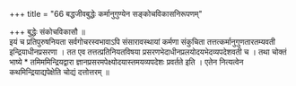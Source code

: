 +++
title = "66 बद्धजीवबुद्धेः कर्मानुगुण्येन सङ्कोचविकासनिरूपणम्"

+++
बुद्धेः संकोचविकासौ ॥  
इयं च प्रतिपुरुषनियता सर्वगोचरस्वभावाऽपि संसारावस्थायां कर्मणा संकुचिता तत्तत्कर्मानुगुणतारतम्यवती इन्द्रियाधीनप्रसरणा । तत एव तत्तत्प्रतिनियतविषया प्रसरणभेदाधीनप्रलयोदयभेदव्यपदेशवती च । तथा चोक्तं भाष्ये * तमिममिन्द्रियद्वारा ज्ञानप्रसरमपेक्ष्योदयास्तमयव्यपदेशः प्रवर्तते इति । एतेन नित्यत्वेन कथमिन्द्रियाद्यपेक्षेति चोद्यं दत्तोत्तरम् ॥